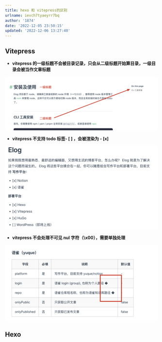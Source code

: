 ```yaml
---
title: hexo 和 vitepress的区别
urlname: ievch7tyaeyrr7bq
author: '1874'
date: '2022-12-05 23:50:15'
updated: '2022-12-06 13:27:40'
---
```

## Vitepress

- **vitepress 的一级标题不会被目录记录，只会从二级标题开始算目录，一级目录会被当作文章标题**

![image.png](https://raw.githubusercontent.com/LetTTGACO/image/master/elog-test/FnS81WZ8B1Dpv3uOfrKI6Ek4IIp4.png)

- **vitepress 不支持 todo 标签- [ ] ，会被渲染为 - [x]**

![image.png](https://raw.githubusercontent.com/LetTTGACO/image/master/elog-test/Fh48sEti5FGtTzWXKqvbUVEkWJhA.png)

- **vitepress 不会处理不可见 nul 字符（\x00），需要单独处理**

![image.png](https://raw.githubusercontent.com/LetTTGACO/image/master/elog-test/FjuCqlzX200TIakNXc_f8tSqhlq7.png)

## Hexo
